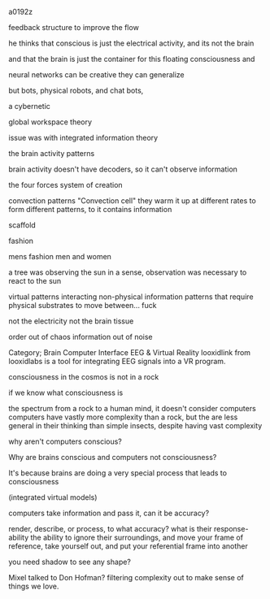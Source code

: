 a0192z

feedback structure to improve the flow

he thinks that conscious is just the electrical activity, and its not the brain

and that the brain is just the container for this floating consciousness and 

neural networks can be creative they can generalize

but bots, physical robots, and chat bots,

a cybernetic

global workspace theory

issue was with integrated information theory

the brain activity patterns 

brain activity doesn't have decoders, so it can't observe information

the four forces system of creation

convection patterns
"Convection cell" they warm it up at different rates to form different patterns, to it contains information

scaffold

fashion

mens fashion men and women

a tree was observing the sun in a sense, observation was necessary to react to the sun

virtual patterns interacting
non-physical information patterns that require physical substrates to move between... fuck

not the electricity
not the brain tissue

order out of chaos
information out of noise

Category; Brain Computer Interface EEG & Virtual Reality 
looxidlink from looxidlabs is a tool for integrating EEG signals into a VR program.


consciousness in the cosmos is not in a rock

if we know what consciousness is

the spectrum from a rock to a human mind, it doesn't consider computers
 computers have vastly more complexity than a rock, but the are less general in their thinking than simple insects, despite having vast complexity

why aren't computers conscious?

Why are brains conscious and computers not consciousness?

It's because brains are doing a very special process that leads to consciousness

(integrated virtual models)

computers take information and pass it,
can it be accuracy?

render, describe, or process, to what accuracy?
what is their response-ability
the ability to ignore their surroundings, and move your frame of reference, take yourself out, and put your referential frame into another 

you need shadow to see any shape?

Mixel talked to Don Hofman? filtering complexity out to make sense of things we love.